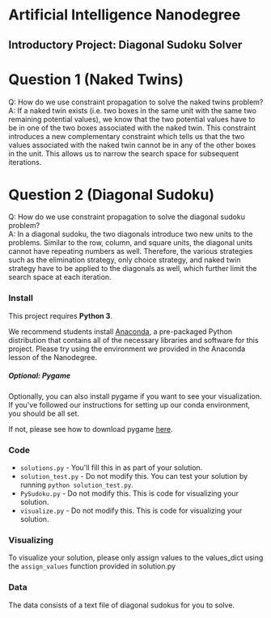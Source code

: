 # Artificial Intelligence Nanodegree
## Introductory Project: Diagonal Sudoku Solver

# Question 1 (Naked Twins)
Q: How do we use constraint propagation to solve the naked twins problem?  
A: If a naked twin exists (i.e. two boxes in the same unit with the same two remaining potential values), we know that the two potential values have to be in one of the two boxes associated with the naked twin. This constraint introduces a new complementary constraint which tells us that the two values associated with the naked twin cannot be in any of the other boxes in the unit. This allows us to narrow the search space for subsequent iterations.

# Question 2 (Diagonal Sudoku)
Q: How do we use constraint propagation to solve the diagonal sudoku problem?  
A: In a diagonal sudoku, the two diagonals introduce two new units to the problems. Similar to the row, column, and square units, the diagonal units cannot have repeating numbers as well. Therefore, the various strategies such as the elimination strategy, only choice strategy, and naked twin strategy have to be applied to the diagonals as well, which further limit the search space at each iteration.

### Install

This project requires **Python 3**.

We recommend students install [Anaconda](https://www.continuum.io/downloads), a pre-packaged Python distribution that contains all of the necessary libraries and software for this project.
Please try using the environment we provided in the Anaconda lesson of the Nanodegree.

##### Optional: Pygame

Optionally, you can also install pygame if you want to see your visualization. If you've followed our instructions for setting up our conda environment, you should be all set.

If not, please see how to download pygame [here](http://www.pygame.org/download.shtml).

### Code

* `solutions.py` - You'll fill this in as part of your solution.
* `solution_test.py` - Do not modify this. You can test your solution by running `python solution_test.py`.
* `PySudoku.py` - Do not modify this. This is code for visualizing your solution.
* `visualize.py` - Do not modify this. This is code for visualizing your solution.

### Visualizing

To visualize your solution, please only assign values to the values_dict using the ```assign_values``` function provided in solution.py

### Data

The data consists of a text file of diagonal sudokus for you to solve.
